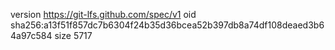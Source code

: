 version https://git-lfs.github.com/spec/v1
oid sha256:a13f51f857dc7b6304f24b35d36bcea52b397db8a74df108deaed3b64a97c584
size 5717
